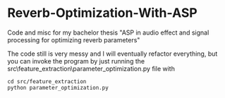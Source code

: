 # Reverb-Optimization-With-ASP
Code and misc for my bachelor thesis "ASP in audio effect and signal processing for optimizing reverb parameters"

The code still is very messy and I will eventually refactor everything, but you can invoke the program by just running the src\feature_extraction\parameter_optimization.py file with

```
cd src/feature_extraction
python parameter_optimization.py
```
